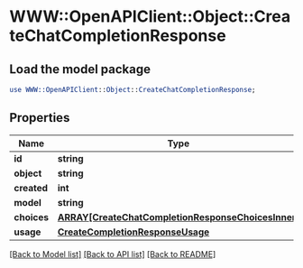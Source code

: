 # WWW::OpenAPIClient::Object::CreateChatCompletionResponse

## Load the model package
```perl
use WWW::OpenAPIClient::Object::CreateChatCompletionResponse;
```

## Properties
Name | Type | Description | Notes
------------ | ------------- | ------------- | -------------
**id** | **string** |  | 
**object** | **string** |  | 
**created** | **int** |  | 
**model** | **string** |  | 
**choices** | [**ARRAY[CreateChatCompletionResponseChoicesInner]**](CreateChatCompletionResponseChoicesInner.md) |  | 
**usage** | [**CreateCompletionResponseUsage**](CreateCompletionResponseUsage.md) |  | [optional] 

[[Back to Model list]](../README.md#documentation-for-models) [[Back to API list]](../README.md#documentation-for-api-endpoints) [[Back to README]](../README.md)


